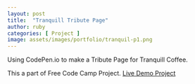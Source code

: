 ```yaml
---
layout: post
title:  "Tranquill Tribute Page"
author: ruby
categories: [ Project ]
image: assets/images/portfolio/tranquil-p1.png
---
```


Using CodePen.io to make a Tribute Page for Tranquill Coffee.

This a part of Free Code Camp Project.
[Live Demo Project](https://codepen.io/rubyphan712/full/ZEWLRMv)  
